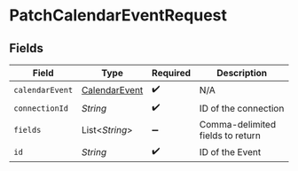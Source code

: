 # PatchCalendarEventRequest


## Fields

| Field                                                 | Type                                                  | Required                                              | Description                                           |
| ----------------------------------------------------- | ----------------------------------------------------- | ----------------------------------------------------- | ----------------------------------------------------- |
| `calendarEvent`                                       | [CalendarEvent](../../models/shared/CalendarEvent.md) | :heavy_check_mark:                                    | N/A                                                   |
| `connectionId`                                        | *String*                                              | :heavy_check_mark:                                    | ID of the connection                                  |
| `fields`                                              | List\<*String*>                                       | :heavy_minus_sign:                                    | Comma-delimited fields to return                      |
| `id`                                                  | *String*                                              | :heavy_check_mark:                                    | ID of the Event                                       |